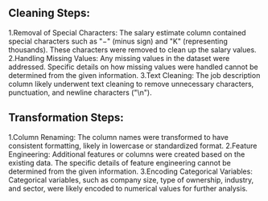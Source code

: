 
## Cleaning Steps:

1.Removal of Special Characters: The salary estimate column contained special characters such as "−" (minus sign) and "K" (representing thousands). These characters were removed to clean up the salary values.
2.Handling Missing Values: Any missing values in the dataset were addressed. Specific details on how missing values were handled cannot be determined from the given information.
3.Text Cleaning: The job description column likely underwent text cleaning to remove unnecessary characters, punctuation, and newline characters ("\n").

## Transformation Steps:

1.Column Renaming: The column names were transformed to have consistent formatting, likely in lowercase or standardized format.
2.Feature Engineering: Additional features or columns were created based on the existing data. The specific details of feature engineering cannot be determined from the given information.
3.Encoding Categorical Variables: Categorical variables, such as company size, type of ownership, industry, and sector, were likely encoded to numerical values for further analysis.
